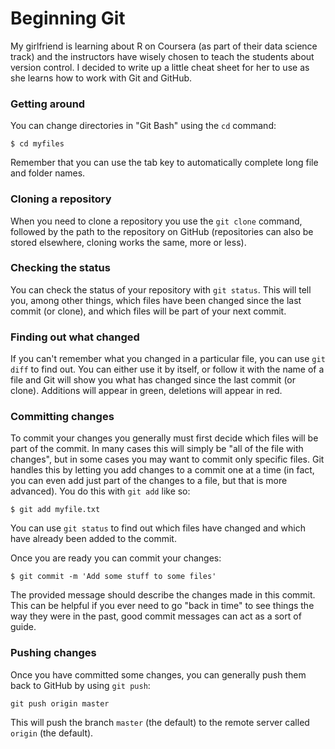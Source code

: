 # Beginning Git

My girlfriend is learning about R on Coursera (as part of their data science
track) and the instructors have wisely chosen to teach the students about
version control. I decided to write up a little cheat sheet for her to use as
she learns how to work with Git and GitHub.

### Getting around

You can change directories in "Git Bash" using the `cd` command:

```
$ cd myfiles
```

Remember that you can use the tab key to automatically complete long file and
folder names.

### Cloning a repository

When you need to clone a repository you use the `git clone` command, followed by
the path to the repository on GitHub (repositories can also be stored elsewhere,
cloning works the same, more or less).

### Checking the status

You can check the status of your repository with `git status`. This will tell
you, among other things, which files have been changed since the last commit (or
clone), and which files will be part of your next commit.

### Finding out what changed

If you can't remember what you changed in a particular file, you can use `git
diff` to find out. You can either use it by itself, or follow it with the name
of a file and Git will show you what has changed since the last commit (or
clone). Additions will appear in green, deletions will appear in red.

### Committing changes

To commit your changes you generally must first decide which files will be part
of the commit. In many cases this will simply be "all of the file with changes",
but in some cases you may want to commit only specific files. Git handles this
by letting you add changes to a commit one at a time (in fact, you can even add
just part of the changes to a file, but that is more advanced). You do this with
`git add` like so:

```
$ git add myfile.txt
```

You can use `git status` to find out which files have changed and which have
already been added to the commit.

Once you are ready you can commit your changes:

```
$ git commit -m 'Add some stuff to some files'
```

The provided message should describe the changes made in this commit. This can
be helpful if you ever need to go "back in time" to see things the way they were
in the past, good commit messages can act as a sort of guide.

### Pushing changes

Once you have committed some changes, you can generally push them back to GitHub
by using `git push`:

```
git push origin master
```

This will push the branch `master` (the default) to the remote server called
`origin` (the default).
